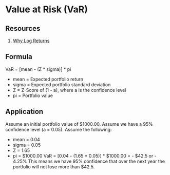 # Value at Risk (VaR)

## Resources
1. [Why Log Returns](https://quantivity.wordpress.com/2011/02/21/why-log-returns/)

## Formula
VaR = [mean - (Z * sigma)] * pi
- mean = Expected portfolio return
- sigma = Expected portfolio standard deviation
- Z = Z-Score of (1 - a), where a is the confidence level
- pi = Portfolio value

## Application
Assume an initial portfolio value of $1000.00. Assume we have a 95% confidence level (a = 0.05). 
Assume the following:
- mean = 0.04
- sigma = 0.05
- Z = 1.65
- pi = $1000.00
VaR = [0.04 - (1.65 * 0.05)] * $1000.00 = - $42.5 or - 4.25%
This means we have 95% confidence that over the next year the portfolio will not lose more than $42.5.
